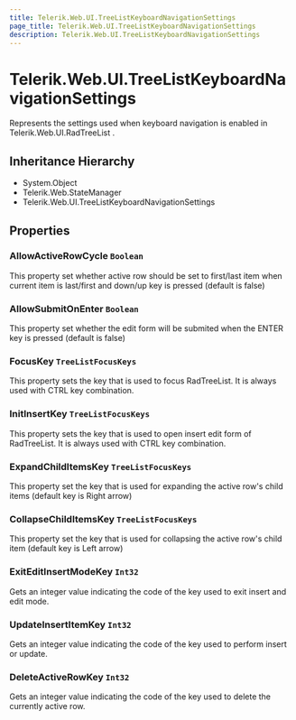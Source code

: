 ```yaml
---
title: Telerik.Web.UI.TreeListKeyboardNavigationSettings
page_title: Telerik.Web.UI.TreeListKeyboardNavigationSettings
description: Telerik.Web.UI.TreeListKeyboardNavigationSettings
---
```


# Telerik.Web.UI.TreeListKeyboardNavigationSettings

Represents the settings used when keyboard navigation is enabled in Telerik.Web.UI.RadTreeList .

## Inheritance Hierarchy

* System.Object
* Telerik.Web.StateManager
* Telerik.Web.UI.TreeListKeyboardNavigationSettings

## Properties

###  AllowActiveRowCycle `Boolean`

This property set whether active row should be set to first/last item when current item is last/first 
            and down/up key is pressed (default is false)

###  AllowSubmitOnEnter `Boolean`

This property set whether the edit form will be submited when the ENTER key is pressed 
            (default is false)

###  FocusKey `TreeListFocusKeys`

This property sets the key that is used to focus RadTreeList. It is always used with CTRL key combination.

###  InitInsertKey `TreeListFocusKeys`

This property sets the key that is used to open insert edit form of RadTreeList. It is always used with CTRL key combination.

###  ExpandChildItemsKey `TreeListFocusKeys`

This property set the key that is used for expanding the active row's child items
            (default key is Right arrow)

###  CollapseChildItemsKey `TreeListFocusKeys`

This property set the key that is used for collapsing the active row's child item
            (default key is Left arrow)

###  ExitEditInsertModeKey `Int32`

Gets an integer value indicating the code of the key used to exit insert and edit mode.

###  UpdateInsertItemKey `Int32`

Gets an integer value indicating the code of the key used to perform insert or update.

###  DeleteActiveRowKey `Int32`

Gets an integer value indicating the code of the key used to delete the currently active row.

